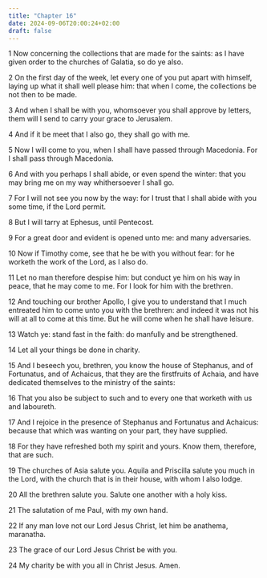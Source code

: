 ```yaml
---
title: "Chapter 16"
date: 2024-09-06T20:00:24+02:00
draft: false
---
```



1 Now concerning the collections that are made for the saints: as I have given order to the churches of Galatia, so do ye also.

2 On the first day of the week, let every one of you put apart with himself, laying up what it shall well please him: that when I come, the collections be not then to be made.

3 And when I shall be with you, whomsoever you shall approve by letters, them will I send to carry your grace to Jerusalem.

4 And if it be meet that I also go, they shall go with me.

5 Now I will come to you, when I shall have passed through Macedonia. For I shall pass through Macedonia.

6 And with you perhaps I shall abide, or even spend the winter: that you may bring me on my way whithersoever I shall go.

7 For I will not see you now by the way: for I trust that I shall abide with you some time, if the Lord permit.

8 But I will tarry at Ephesus, until Pentecost.

9 For a great door and evident is opened unto me: and many adversaries.

10 Now if Timothy come, see that he be with you without fear: for he worketh the work of the Lord, as I also do.

11 Let no man therefore despise him: but conduct ye him on his way in peace, that he may come to me. For I look for him with the brethren.

12 And touching our brother Apollo, I give you to understand that I much entreated him to come unto you with the brethren: and indeed it was not his will at all to come at this time. But he will come when he shall have leisure.

13 Watch ye: stand fast in the faith: do manfully and be strengthened.

14 Let all your things be done in charity.

15 And I beseech you, brethren, you know the house of Stephanus, and of Fortunatus, and of Achaicus, that they are the firstfruits of Achaia, and have dedicated themselves to the ministry of the saints:

16 That you also be subject to such and to every one that worketh with us and laboureth.

17 And I rejoice in the presence of Stephanus and Fortunatus and Achaicus: because that which was wanting on your part, they have supplied.

18 For they have refreshed both my spirit and yours. Know them, therefore, that are such.

19 The churches of Asia salute you. Aquila and Priscilla salute you much in the Lord, with the church that is in their house, with whom I also lodge.

20 All the brethren salute you. Salute one another with a holy kiss.

21 The salutation of me Paul, with my own hand.

22 If any man love not our Lord Jesus Christ, let him be anathema, maranatha.

23 The grace of our Lord Jesus Christ be with you.

24 My charity be with you all in Christ Jesus. Amen.

